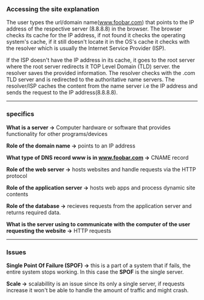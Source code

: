 ### Accessing the site explanation

The user types the url/domain name(www.foobar.com) that points to the 
IP address of the respective server (8.8.8.8) in the browser.
The browser checks its cache for the IP address,
if not found it checks the operating system's cache, if it still doesn't locate it in the OS's
cache it checks with the resolver which is usually the Internet Service Provider (ISP).

If the ISP doesn't have the IP address in its cache,
it goes to the root server where the root server redirects it TOP Level Domain (TLD) server. the resolver saves the provided information.
The resolver checks with the .com TLD server and is redirected to the authoritative name servers.
The resolver/ISP caches the content from the name server i.e the IP address and sends the request to the IP address(8.8.8.8).

----
### specifics

**What is a server ->** Computer hardware or software that provides 
functionality for other programs/devices

**Role of the domain name ->** points to an IP address

**What type of DNS record www is in www.foobar.com ->** CNAME record

**Role of the web server ->** hosts websites and handle requests via the HTTP protocol

**Role of the application server ->** hosts web apps and process dynamic site contents

**Role of the database ->** recieves requests from the application server and returns
required data.

**What is the server using to communicate with the computer of the user requesting the website
->** HTTP requests

----
### Issues

**Single Point Of Failure (SPOF) ->** this is a part of a system that if fails, the 
entire system stops working.
In this case the **SPOF** is the single server.

**Scale ->** scalabillity is an issue since its only a single server, if requests increase
it won't be able to handle the amount of traffic and might crash.

